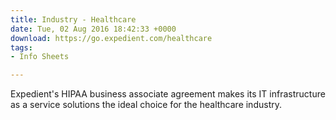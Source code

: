 ```yaml
---
title: Industry - Healthcare
date: Tue, 02 Aug 2016 18:42:33 +0000
download: https://go.expedient.com/healthcare
tags:
- Info Sheets

---
```

Expedient's HIPAA business associate agreement makes its IT infrastructure as a service solutions the ideal choice for the healthcare industry.